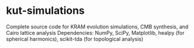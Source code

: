 # kut-simulations
Complete source code for KRAM evolution simulations, CMB synthesis, and Cairo lattice analysis
Dependencies: NumPy, SciPy, Matplotlib, healpy (for spherical harmonics), scikit-tda (for topological analysis)

